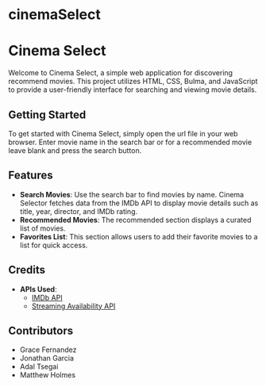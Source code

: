 # cinemaSelect

# Cinema Select

Welcome to Cinema Select, a simple web application for discovering recommend movies. This project utilizes HTML, CSS, Bulma, and JavaScript to provide a user-friendly interface for searching and viewing movie details.

## Getting Started

To get started with Cinema Select, simply open the url file in your web browser. Enter movie name in the search bar or for a recommended movie leave blank and press the search button.

## Features

- **Search Movies**: Use the search bar to find movies by name. Cinema Selector fetches data from the IMDb API to display movie details such as title, year, director, and IMDb rating.
- **Recommended Movies**: The recommended section displays a curated list of movies.
- **Favorites List**: This section allows users to add their favorite movies to a list for quick access.

## Credits

- **APIs Used**:
  - [IMDb API](https://rapidapi.com/hmerritt/api/imdb-internet-movie-database-unofficial)
  - [Streaming Availability API](https://rapidapi.com/streaming-availability/api/streaming-availability)

## Contributors

- Grace Fernandez
- Jonathan Garcia
- Adal Tsegai
- Matthew Holmes
